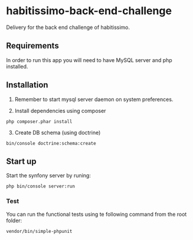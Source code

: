 habitissimo-back-end-challenge
==============================

Delivery for the back end challenge of habitissimo.

## Requirements

In order to run this app you will need to have MySQL server and php installed.

## Installation

1. Remember to start mysql server daemon on system preferences.

2. Install dependencies using composer
```
php composer.phar install
```
3. Create DB schema (using doctrine)
```
bin/console doctrine:schema:create
```

## Start up

Start the synfony server by runing:
```
php bin/console server:run
```

### Test

You can run the functional tests using te following command from the root folder:
````
vendor/bin/simple-phpunit
````